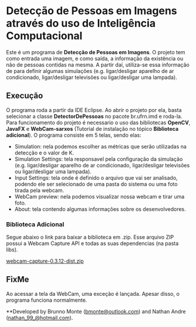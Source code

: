 # Detecção de Pessoas em Imagens através do uso de Inteligência Computacional

Este é um programa de **Detecção de Pessoas em Imagens**. O projeto tem como entrada uma imagem, 
e como saída, a informação da existência ou não de pessoas contidas na mesma. A partir daí, utiliza-se essa 
informação de para definir algumas simulações (e.g. ligar/desligar aparelho de ar condicionado, ligar/desligar televisões ou ligar/desligar uma lampada).

## Execução

O programa roda a partir da IDE Eclipse. Ao abrir o projeto por ela, basta selecionar a classe **DetectorDePessoas** no pacote br.ufrn.imd e roda-la. Para funcionamento do projeto é necessario o uso das bibliotecas **OpenCV**, **JavaFX** e **WebCam-sarxos** (Tutorial de instalação no tópico **Biblioteca adicional**). O programa consiste em 5 telas, sendo elas: 

* Simulation: nela podemos escolher as métricas que serão utilizadas na detecção e o valor de K.
* Simulation Settings: tela responsavel pela configuração da simulação (e.g. ligar/desligar aparelho de ar condicionado, ligar/desligar televisões ou ligar/desligar uma lampada).
* Input Settings: tela onde é definido o arquivo que vai ser analisado, podendo ele ser selecionado de uma pasta do sistema ou uma foto tirada pela webcam.
* WebCam preview: nela podemos visualizar nossa webcam e tirar uma foto.
* About: tela contendo algumas informações sobre os desenvolvedores.

### Biblioteca Adicional

Segue abaixo o link para baixar a biblioteca em .zip. Esse arquivo ZIP possui a Webcam Capture API e todas as suas dependencias (na pasta libs).

 [webcam-capture-0.3.12-dist.zip](https://github.com/sarxos/webcam-capture/releases/download/webcam-capture-parent-0.3.12/webcam-capture-0.3.12-dist.zip)

## FixMe

Ao acessar a tela da WebCam, uma exceção é lançada. Apesar disso, o programa funciona normalmente.

**Developed by Brunno Monte (bmonte@outlook.com) and Nathan Andre (nathan_99_@hotmail.com).
